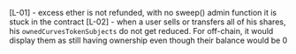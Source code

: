 [L-01] - excess ether is not refunded, with no sweep() admin function it is stuck in the contract
[L-02] - when a user sells or transfers all of his shares, his ``ownedCurvesTokenSubjects`` do not get reduced. For off-chain, it would display them as still having ownership even though their balance would be 0
